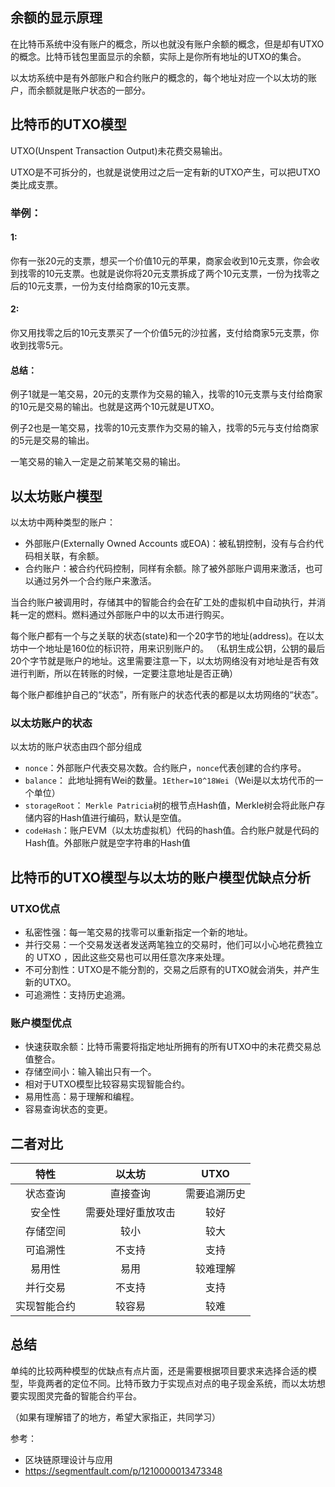
## 余额的显示原理
在比特币系统中没有账户的概念，所以也就没有账户余额的概念，但是却有UTXO的概念。比特币钱包里面显示的余额，实际上是你所有地址的UTXO的集合。

以太坊系统中是有外部账户和合约账户的概念的，每个地址对应一个以太坊的账户，而余额就是账户状态的一部分。

## 比特币的UTXO模型
UTXO(Unspent Transaction Output)未花费交易输出。

UTXO是不可拆分的，也就是说使用过之后一定有新的UTXO产生，可以把UTXO类比成支票。

### 举例：

#### 1:

你有一张20元的支票，想买一个价值10元的苹果，商家会收到10元支票，你会收到找零的10元支票。也就是说你将20元支票拆成了两个10元支票，一份为找零之后的10元支票，一份为支付给商家的10元支票。

#### 2:

你又用找零之后的10元支票买了一个价值5元的沙拉酱，支付给商家5元支票，你收到找零5元。

#### 总结：

例子1就是一笔交易，20元的支票作为交易的输入，找零的10元支票与支付给商家的10元是交易的输出。也就是这两个10元就是UTXO。

例子2也是一笔交易，找零的10元支票作为交易的输入，找零的5元与支付给商家的5元是交易的输出。

一笔交易的输入一定是之前某笔交易的输出。

## 以太坊账户模型
以太坊中两种类型的账户：
* 外部账户(Externally Owned Accounts 或EOA)：被私钥控制，没有与合约代码相关联，有余额。
* 合约账户：被合约代码控制，同样有余额。除了被外部账户调用来激活，也可以通过另外一个合约账户来激活。


当合约账户被调用时，存储其中的智能合约会在矿工处的虚拟机中自动执行，并消耗一定的燃料。燃料通过外部账户中的以太币进行购买。

每个账户都有一个与之关联的状态(state)和一个20字节的地址(address)。在以太坊中一个地址是160位的标识符，用来识别账户的。
（私钥生成公钥，公钥的最后20个字节就是账户的地址。这里需要注意一下，以太坊网络没有对地址是否有效进行判断，所以在转账的时候，一定要注意地址是否正确）

每个账户都维护自己的“状态”，所有账户的状态代表的都是以太坊网络的“状态”。
### 以太坊账户的状态
以太坊的账户状态由四个部分组成
* `nonce`：外部账户代表交易次数。合约账户，`nonce`代表创建的合约序号。
* `balance`： 此地址拥有Wei的数量。`1Ether=10^18Wei`（Wei是以太坊代币的一个单位）
* `storageRoot`： `Merkle Patricia`树的根节点Hash值，Merkle树会将此账户存储内容的Hash值进行编码，默认是空值。
* `codeHash`：账户EVM（以太坊虚拟机）代码的hash值。合约账户就是代码的Hash值。外部账户就是空字符串的Hash值


## 比特币的UTXO模型与以太坊的账户模型优缺点分析

### UTXO优点
* 私密性强：每一笔交易的找零可以重新指定一个新的地址。
* 并行交易：一个交易发送者发送两笔独立的交易时，他们可以小心地花费独立的 UTXO ，因此这些交易也可以用任意次序来处理。
* 不可分割性：UTXO是不能分割的，交易之后原有的UTXO就会消失，并产生新的UTXO。
* 可追溯性：支持历史追溯。


### 账户模型优点
* 快速获取余额：比特币需要将指定地址所拥有的所有UTXO中的未花费交易总值整合。
* 存储空间小：输入输出只有一个。
* 相对于UTXO模型比较容易实现智能合约。
* 易用性高：易于理解和编程。
* 容易查询状态的变更。

## 二者对比

|    特性   |       以太坊      |      UTXO   |
|:-------:  |:-------------:   | :----------:|
|   状态查询 |     直接查询      |   需要追溯历史   |
|   安全性   | 需要处理好重放攻击  |    较好    |
|   存储空间 |     较小    |   较大  |
|   可追溯性 |   不支持   |   支持    |
|   易用性  |     易用    |   较难理解   |
|   并行交易  |   不支持  |    支持   |
| 实现智能合约| 较容易 |  较难  |

## 总结
单纯的比较两种模型的优缺点有点片面，还是需要根据项目要求来选择合适的模型，毕竟两者的定位不同。比特币致力于实现点对点的电子现金系统，而以太坊想要实现图灵完备的智能合约平台。

（如果有理解错了的地方，希望大家指正，共同学习）


参考：
* 区块链原理设计与应用
* https://segmentfault.com/p/1210000013473348

